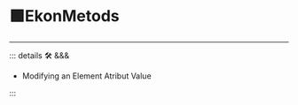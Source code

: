 # 🟩<eko>EkonMetods</eko>

---

<!-- =================================================== -->
<!-- =================================================== -->
<!-- =================================================== -->
<!-- =================================================== -->
<!-- =================================================== -->
::: details 🛠 <dev>&&&</dev>

- Modifying an Element Atribut Value

:::
